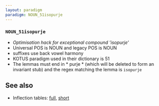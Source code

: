 ```yaml
---
layout: paradigm
paradigm: NOUN_51isopurje
---
```

### ` NOUN_51isopurje `

* _Optimisation hack for exceptional compound ’isopurje’_
* Universal POS is NOUN and legacy POS is NOUN
* suffixes use back vowel harmony
* KOTUS paradigm used in their dictionary is 51
* The lemmas must end in * purje * (which will be deleted to form an invariant stub) and the regex matching the lemma is ` isopurje `

## See also

* Inflection tables: [full](gen/5/isopurje.html), [short](gen/5/isopurje_wikt.html)

